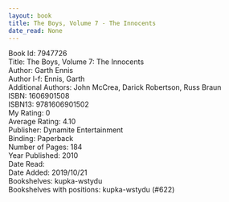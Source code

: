 ```yaml
---
layout: book
title: The Boys, Volume 7 - The Innocents
date_read: None
---
```


Book Id: 7947726<br />
Title: The Boys, Volume 7: The Innocents<br />
Author: Garth Ennis<br />
Author l-f: Ennis, Garth<br />
Additional Authors: John McCrea, Darick Robertson, Russ Braun<br />
ISBN: 1606901508<br />
ISBN13: 9781606901502<br />
My Rating: 0<br />
Average Rating: 4.10<br />
Publisher: Dynamite Entertainment<br />
Binding: Paperback<br />
Number of Pages: 184<br />
Year Published: 2010<br />
Date Read: <br />
Date Added: 2019/10/21<br />
Bookshelves: kupka-wstydu<br />
Bookshelves with positions: kupka-wstydu (#622)<br />

